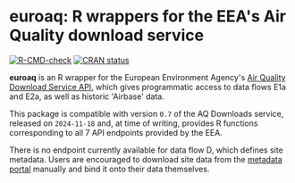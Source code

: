 
# euroaq: R wrappers for the EEA's Air Quality download service

<!-- badges: start -->
[![R-CMD-check](https://github.com/openair-project/euroaq/actions/workflows/R-CMD-check.yaml/badge.svg)](https://github.com/openair-project/euroaq/actions/workflows/R-CMD-check.yaml)
[![CRAN status](https://www.r-pkg.org/badges/version/euroaq)](https://CRAN.R-project.org/package=euroaq)
<!-- badges: end -->

**euroaq** is an R wrapper for the European Environment Agency's 
[Air Quality Download Service API](https://eeadmz1-downloads-webapp.azurewebsites.net/), 
which gives programmatic access to data flows E1a and E2a, as well as historic 'Airbase' data.

This package is compatible with version `0.7` of the AQ Downloads service,
released on `2024-11-18` and, at time of writing, provides R functions
corresponding to all 7 API endpoints provided by the EEA.

There is no endpoint currently available for data flow D, which defines site
metadata. Users are encouraged to download site data from the [metadata
portal](https://discomap.eea.europa.eu/App/AQViewer/index.html?fqn=Airquality_Dissem.b2g.measurements)
manually and bind it onto their data themselves.
